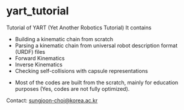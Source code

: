 # yart_tutorial
Tutorial of YART (Yet Another Robotics Tutorial) 
It contains
- Building a kinematic chain from scratch
- Parsing a kinematic chain from universal robot description format (URDF) files
- Forward Kinematics 
- Inverse Kinematics 
- Checking self-collisions with capsule representations 

* Most of the codes are built from the scratch, mainly for education purposes (Yes, codes are not fully optimized). 

Contact: sungjoon-choi@korea.ac.kr 
